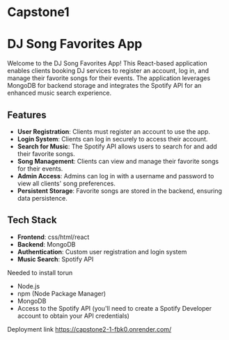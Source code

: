 # Capstone1
# DJ Song Favorites App

Welcome to the DJ Song Favorites App! This React-based application enables clients booking DJ services to register an account, log in, and manage their favorite songs for their events. The application leverages MongoDB for backend storage and integrates the Spotify API for an enhanced music search experience.

## Features

- **User Registration**: Clients must register an account to use the app.
- **Login System**: Clients can log in securely to access their account.
- **Search for Music**: The Spotify API allows users to search for and add their favorite songs.
- **Song Management**: Clients can view and manage their favorite songs for their events.
- **Admin Access**: Admins can log in with a username and password to view all clients' song preferences.
- **Persistent Storage**: Favorite songs are stored in the backend, ensuring data persistence.

## Tech Stack

- **Frontend**: css/html/react
- **Backend**: MongoDB
- **Authentication**: Custom user registration and login system
- **Music Search**: Spotify API


Needed to install torun 
- Node.js
- npm (Node Package Manager)
- MongoDB
- Access to the Spotify API (you'll need to create a Spotify Developer account to obtain your API credentials)


Deployment link
https://capstone2-1-fbk0.onrender.com/
